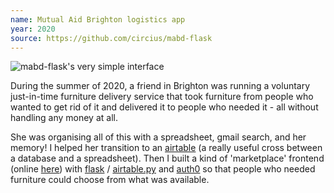 ```yaml
---
name: Mutual Aid Brighton logistics app
year: 2020
source: https://github.com/circius/mabd-flask
---
```

![mabd-flask's very simple interface]("../../public/images/mabd.png")

During the summer of 2020, a friend in Brighton was running a
voluntary just-in-time furniture delivery service that took furniture
from people who wanted to get rid of it and delivered it to people who
needed it - all without handling any money at all.

She was organising all of this with a spreadsheet, gmail search, and
her memory! I helped her transition to an [airtable](https://airtable.com/) (a really useful
cross between a database and a spreadsheet). Then I built a kind of
'marketplace' frontend (online [here](https://app.mabdonations.org/)) with [flask](https://flask.palletsprojects.com/) / [airtable.py](https://github.com/josephbestjames/airtable.py) and
[auth0](https://auth0.com/) so that people who needed furniture could choose from what was
available.
